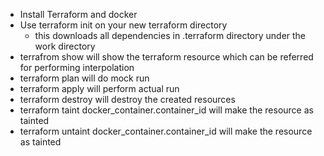-	Install Terraform and docker
-	Use terraform init on your new terraform directory
	-	this downloads all dependencies in .terraform directory under the work directory
-	terrafrom show will show the terraform resource which can be referred for performing interpolation
-	terraform plan will do mock run
-	terraform apply will perform actual run
-	terraform destroy will destroy the created resources
-	terraform taint docker_container.container_id will make the resource as tainted
-	terraform untaint docker_container.container_id will make the resource as tainted
